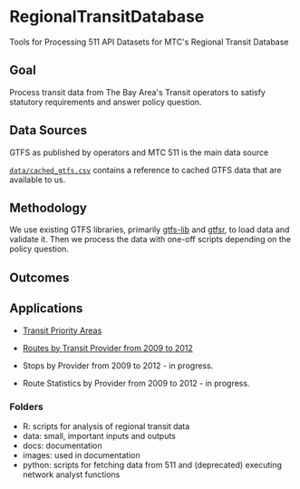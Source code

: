 # RegionalTransitDatabase  

Tools for Processing 511 API Datasets for MTC's Regional Transit Database

## Goal 

Process transit data from The Bay Area's Transit operators to satisfy statutory requirements and answer policy question.  

## Data Sources

GTFS as published by operators and MTC 511 is the main data source

[`data/cached_gtfs.csv`](https://github.com/BayAreaMetro/RegionalTransitDatabase/blob/master/data/cached_gtfs.csv) contains a reference to cached GTFS data that are available to us.  

## Methodology 

We use existing GTFS libraries, primarily [gtfs-lib](https://github.com/afimb/gtfslib-python) and [gtfsr](https://github.com/ropensci/gtfsr), to load data and validate it. Then we process the data with one-off scripts depending on the policy question.  

## Outcomes

## Applications

- [Transit Priority Areas](https://github.com/MetropolitanTransportationCommission/RegionalTransitDatabase/blob/master/docs/transit_priority_areas.md) 

- [Routes by Transit Provider from 2009 to 2012](https://github.com/BayAreaMetro/rtd-data) 

- Stops by Provider from 2009 to 2012 - in progress. 

- Route Statistics by Provider from 2009 to 2012 - in progress. 

### Folders

- R: scripts for analysis of regional transit data
- data: small, important inputs and outputs 
- docs: documentation
- images: used in documentation
- python: scripts for fetching data from 511 and (deprecated) executing network analyst functions
